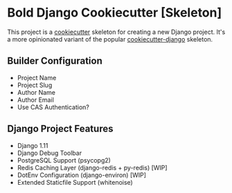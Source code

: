 # Bold Django Cookiecutter [Skeleton]

This project is a [cookiecutter](https://github.com/audreyr/cookiecutter) skeleton for creating a new Django project. It's a more opinionated variant of the popular [cookiecutter-django](https://github.com/pydanny/cookiecutter-django/) skeleton.

## Builder Configuration

* Project Name
* Project Slug
* Author Name
* Author Email
* Use CAS Authentication?

## Django Project Features

* Django 1.11
* Django Debug Toolbar
* PostgreSQL Support (psycopg2)
* Redis Caching Layer (django-redis + py-redis) [WIP]
* DotEnv Configuration (django-environ) [WIP]
* Extended Staticfile Support (whitenoise)
